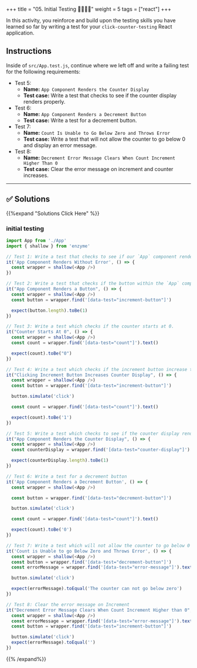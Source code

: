 +++
title = "05.  Initial Testing 👩‍🎓👨‍🎓"
weight = 5
tags = ["react"] 
+++

In this activity, you reinforce and build upon the testing skills you have learned so far by writing a test for your `click-counter-testing` React application.

## Instructions
Inside of `src/App.test.js`, continue where we left off and write a failing test for the following requirements:

* Test 5:
  * **Name:** `App Component Renders the Counter Display`
  * **Test case:** Write a test that checks to see if the counter display renders properly.
* Test 6:
  * **Name:** `App Component Renders a Decrement Button`
  * **Test case:** Write a test for a decrement button.
* Test 7:
  * **Name:** `Count Is Unable to Go Below Zero and Throws Error`
  * **Test case:** Write a test that will not allow the counter to go below 0 and display an error message.
* Test 8:
  * **Name:** `Decrement Error Message Clears When Count Increment Higher Than 0`
  * **Test case:** Clear the error message on increment and counter increases.

---

## ✅ Solutions 
{{%expand "Solutions Click Here" %}}
### initial testing
```js
import App from './App'
import { shallow } from 'enzyme'

// Test 1: Write a test that checks to see if our `App` component renders without throwing an error.
it('App Component Renders Without Error', () => {
  const wrapper = shallow(<App />)
})

// Test 2: Write a test that checks if the button within the `App` component renders properly.
it("App Component Renders a Button", () => {
  const wrapper = shallow(<App />)
  const button = wrapper.find('[data-test="increment-button"]')

  expect(button.length).toBe(1)
})

// Test 3: Write a test which checks if the counter starts at 0.
it("Counter Starts At 0", () => {
  const wrapper = shallow(<App />)
  const count = wrapper.find('[data-test="count"]').text()

  expect(count).toBe("0")
})

// Test 4: Write a test which checks if the increment button increase the count.
it("Clicking Increment Button Increases Counter Display", () => {
  const wrapper = shallow(<App />)
  const button = wrapper.find('[data-test="increment-button"]')

  button.simulate('click')

  const count = wrapper.find('[data-test="count"]').text()

  expect(count).toBe('1')
})

// Test 5: Write a test which checks to see if the counter display renders properly.
it("App Component Renders the Counter Display", () => {
  const wrapper = shallow(<App />)
  const counterDisplay = wrapper.find('[data-test="counter-display"]')

  expect(counterDisplay.length).toBe(1)
})

// Test 6: Write a test for a decrement button
it('App Component Renders a Decrement Button', () => {
  const wrapper = shallow(<App />)

  const button = wrapper.find('[data-test="decrement-button"]')

  button.simulate('click')

  const count = wrapper.find('[data-test="count"]').text()

  expect(count).toBe('0')
})

// Test 7: Write a test which will not allow the counter to go below 0 and display an error message
it('Count is Unable to go Below Zero and Throws Error', () => {
  const wrapper = shallow(<App />)
  const button = wrapper.find('[data-test="decrement-button"]')
  const errorMessage = wrapper.find('[data-test="error-message"]').text()

  button.simulate('click')

  expect(errorMessage).toEqual('The counter can not go below zero')
})

// Test 8: Clear the error message on Increment
it("Decrement Error Message Clears When Count Increment Higher than 0", () => {
  const wrapper = shallow(<App />)
  const errorMessage = wrapper.find('[data-test="error-message"]').text()
  const button = wrapper.find('[data-test="increment-button"]')

  button.simulate('click')
  expect(errorMessage).toEqual('')
})
```
{{% /expand%}}


